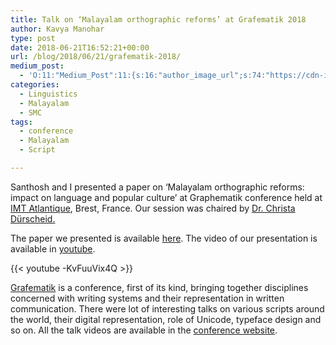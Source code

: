 ```yaml
---
title: Talk on ‘Malayalam orthographic reforms’ at Grafematik 2018
author: Kavya Manohar
type: post
date: 2018-06-21T16:52:21+00:00
url: /blog/2018/06/21/grafematik-2018/
medium_post:
  - 'O:11:"Medium_Post":11:{s:16:"author_image_url";s:74:"https://cdn-images-1.medium.com/fit/c/200/200/1*dmbNkD5D-u45r44go_cf0g.png";s:10:"author_url";s:32:"https://medium.com/@kavyamanohar";s:11:"byline_name";N;s:12:"byline_email";N;s:10:"cross_link";s:2:"no";s:2:"id";s:12:"b8495042b126";s:21:"follower_notification";s:3:"yes";s:7:"license";s:11:"cc-40-by-sa";s:14:"publication_id";s:2:"-1";s:6:"status";s:6:"public";s:3:"url";s:103:"https://medium.com/@kavyamanohar/talk-on-malayalam-orthographic-reforms-at-grafematik-2018-b8495042b126";}'
categories:
  - Linguistics
  - Malayalam
  - SMC
tags:
  - conference
  - Malayalam
  - Script

---
```

Santhosh and I presented a paper on &#8216;Malayalam orthographic reforms: impact on language and popular culture&#8217; at Graphematik conference held at [IMT Atlantique][1], Brest, France. Our session was chaired by [Dr. Christa Dürscheid.][2]

The paper we presented is available [here][3]. The video of our presentation is available in [youtube][4].

{{< youtube -KvFuuVix4Q >}}

[Grafematik][5] is a conference, first of its kind, bringing together disciplines concerned with writing systems and their representation in written communication. There were lot of interesting talks on various scripts around the world, their digital representation, role of Unicode, typeface design and so on. All the talk videos are available in the [conference website][5].

 [1]: http://www.imt-atlantique.fr/fr
 [2]: https://en.wikipedia.org/wiki/Christa_D%C3%BCrscheid
 [3]: https://thottingal.in/documents/Malayalam%20Orthographic%20Reforms_%20Impact%20on%20Language%20and%20Popular%20Culture.pdf
 [4]: https://www.youtube.com/watch?v=-KvFuuVix4Q
 [5]: http://conferences.telecom-bretagne.eu/grafematik/